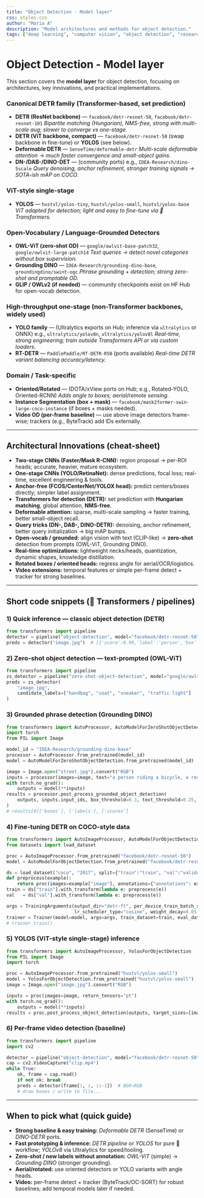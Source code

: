 ```yaml
---
title: "Object Detection - Model layer"
css: styles.css
author: "Maria A"
description: "Model architectures and methods for object detection."
tags: ["deep learning", "computer vision", "object detection", "research"]
---
```

# Object Detection - Model layer
This section covers the **model layer** for object detection, focusing on architectures, key innovations, and practical implementations.

### Canonical DETR family (Transformer-based, set prediction)

* **DETR (ResNet backbone)** — `facebook/detr-resnet-50`, `facebook/detr-resnet-101`
  *Bipartite matching (Hungarian), NMS-free, strong with multi-scale aug; slower to converge vs one-stage.*
* **DETR (ViT backbone, compact)** — `facebook/detr-resnet-50` (swap backbone in fine-tune) or **YOLOS** (see below).
* **Deformable DETR** — `SenseTime/deformable-detr`
  *Multi-scale deformable attention → much faster convergence and small-object gains.*
* **DN-/DAB-/DINO-DET** — (community ports) e.g., `IDEA-Research/dino-5scale`
  *Query denoising, anchor refinement, stronger training signals → SOTA-ish mAP on COCO.*

### ViT-style single-stage

* **YOLOS** — `hustvl/yolos-tiny`, `hustvl/yolos-small`, `hustvl/yolos-base`
  *ViT adapted for detection; light and easy to fine-tune via 🤗 Transformers.*

### Open-Vocabulary / Language-Grounded Detectors

* **OWL-ViT (zero-shot OD)** — `google/owlvit-base-patch32`, `google/owlvit-large-patch14`
  *Text queries → detect novel categories without box supervision.*
* **Grounding DINO** — `IDEA-Research/grounding-dino-base`, `groundingdino/swint-ogc`
  *Phrase grounding + detection; strong zero-shot and promptable OD.*
* **GLIP / OWLv2 (if needed)** — community checkpoints exist on HF Hub for open-vocab detection.

### High-throughput one-stage (non-Transformer backbones, widely used)

* **YOLO family** — (Ultralytics exports on Hub; inference via `ultralytics` or ONNX) e.g., `ultralytics/yolov8n`, `ultralytics/yolov8l`
  *Real-time, strong engineering; train outside Transformers API or via custom loaders.*
* **RT-DETR** — `PaddlePaddle/RT-DETR-R50` (ports available)
  *Real-time DETR variant balancing accuracy/latency.*

### Domain / Task-specific

* **Oriented/Rotated** — (DOTA/xView ports on Hub; e.g., Rotated-YOLO, Oriented-RCNN)
  *Adds angle to boxes; aerial/remote sensing.*
* **Instance Segmentation (box + mask)** — `facebook/mask2former-swin-large-coco-instance` (if boxes + masks needed).
* **Video OD (per-frame baseline)** — use above image detectors frame-wise; trackers (e.g., ByteTrack) add IDs externally.

---

## Architectural Innovations (cheat-sheet)

* **Two-stage CNNs (Faster/Mask R-CNN):** region proposal → per-ROI heads; accurate, heavier, mature ecosystem.
* **One-stage CNNs (YOLO/RetinaNet):** dense predictions, focal loss; real-time, excellent engineering & tools.
* **Anchor-free (FCOS/CenterNet/YOLOX head):** predict centers/boxes directly; simpler label assignment.
* **Transformers for detection (DETR):** set prediction with **Hungarian matching**, global attention, **NMS-free**.
* **Deformable attention:** sparse, multi-scale sampling → faster training, better small-object recall.
* **Query tricks (DN-, DAB-, DINO-DETR):** denoising, anchor refinement, better query initialization → big mAP bumps.
* **Open-vocab / grounded:** align vision with text (CLIP-like) → **zero-shot** detection from prompts (OWL-ViT, Grounding DINO).
* **Real-time optimizations:** lightweight necks/heads, quantization, dynamic shapes, knowledge distillation.
* **Rotated boxes / oriented heads:** regress angle for aerial/OCR/logistics.
* **Video extensions:** temporal features or simple per-frame detect + tracker for strong baselines.

---

## Short code snippets (🤗 Transformers / pipelines)

### 1) Quick inference — classic object detection (DETR)

```python
from transformers import pipeline
detector = pipeline("object-detection", model="facebook/detr-resnet-50")
preds = detector("image.jpg")  # [{'score':0.99,'label':'person','box':{...}}, ...]
```

### 2) Zero-shot object detection — text-prompted (OWL-ViT)

```python
from transformers import pipeline
zs_detector = pipeline("zero-shot-object-detection", model="google/owlvit-base-patch32")
preds = zs_detector(
    "image.jpg",
    candidate_labels=["handbag", "coat", "sneaker", "traffic light"]
)
```

### 3) Grounded phrase detection (Grounding DINO)

```python
from transformers import AutoProcessor, AutoModelForZeroShotObjectDetection
import torch
from PIL import Image

model_id = "IDEA-Research/grounding-dino-base"
processor = AutoProcessor.from_pretrained(model_id)
model = AutoModelForZeroShotObjectDetection.from_pretrained(model_id)

image = Image.open("street.jpg").convert("RGB")
inputs = processor(images=image, text="a person riding a bicycle, a red bag", return_tensors="pt")
with torch.no_grad():
    outputs = model(**inputs)
results = processor.post_process_grounded_object_detection(
    outputs, inputs.input_ids, box_threshold=0.3, text_threshold=0.25, target_sizes=[image.size[::-1]]
)
# results[0]['boxes'], ['labels'], ['scores']
```

### 4) Fine-tuning DETR on COCO-style data

```python
from transformers import AutoImageProcessor, AutoModelForObjectDetection, Trainer, TrainingArguments
from datasets import load_dataset

proc = AutoImageProcessor.from_pretrained("facebook/detr-resnet-50")
model = AutoModelForObjectDetection.from_pretrained("facebook/detr-resnet-50", ignore_mismatched_sizes=True)

ds = load_dataset("coco", "2017", split={"train":"train", "val":"validation"})
def preprocess(example):
    return proc(images=example["image"], annotations={"annotations": example["annotations"]}, return_tensors="pt")
train = ds["train"].with_transform(lambda e: preprocess(e))
val   = ds["val"].with_transform(lambda e: preprocess(e))

args = TrainingArguments(output_dir="detr-ft", per_device_train_batch_size=2, num_train_epochs=12,
                         lr_scheduler_type="cosine", weight_decay=0.05, fp16=True, evaluation_strategy="steps")
trainer = Trainer(model=model, args=args, train_dataset=train, eval_dataset=val)
# trainer.train()
```

### 5) YOLOS (ViT-style single-stage) inference

```python
from transformers import AutoImageProcessor, YolosForObjectDetection
from PIL import Image
import torch

proc = AutoImageProcessor.from_pretrained("hustvl/yolos-small")
model = YolosForObjectDetection.from_pretrained("hustvl/yolos-small")
image = Image.open("image.jpg").convert("RGB")

inputs = proc(images=image, return_tensors="pt")
with torch.no_grad():
    outputs = model(**inputs)
results = proc.post_process_object_detection(outputs, target_sizes=[image.size[::-1]], threshold=0.3)[0]
```

### 6) Per-frame video detection (baseline)

```python
from transformers import pipeline
import cv2

detector = pipeline("object-detection", model="facebook/detr-resnet-50")
cap = cv2.VideoCapture("clip.mp4")
while True:
    ok, frame = cap.read()
    if not ok: break
    preds = detector(frame[:, :, ::-1])  # BGR→RGB
    # draw boxes / write to file...
```

---

## When to pick what (quick guide)

* **Strong baseline & easy training:** *Deformable DETR* (SenseTime) or *DINO-DETR* ports.
* **Fast prototyping & inference:** *DETR pipeline* or *YOLOS* for pure 🤗 workflow; *YOLOv8* via Ultralytics for speed/tooling.
* **Zero-shot / new labels without annotation:** *OWL-ViT* (simple) → *Grounding DINO* (stronger grounding).
* **Aerial/rotated:** use oriented detectors or YOLO variants with angle heads.
* **Video:** per-frame detect + tracker (ByteTrack/OC-SORT) for robust baselines; add temporal models later if needed.
